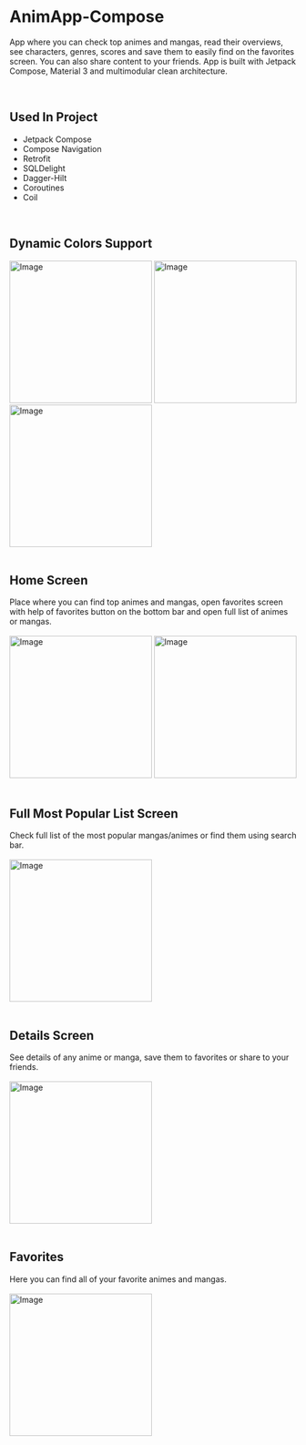 # AnimApp-Compose
App where you can check top animes and mangas, read their overviews, see characters, genres, scores and save them to easily find on the favorites screen. You can also share content to your friends. 
App is built with Jetpack Compose, Material 3 and multimodular clean architecture.

<br>

## Used In Project
- Jetpack Compose
- Compose Navigation
- Retrofit
- SQLDelight
- Dagger-Hilt
- Coroutines
- Coil

<br>

## Dynamic Colors Support
<img src="https://github.com/luukitooo/AnimApp-Compose/assets/107555010/4e28cc08-63c5-4e8d-8581-d6a671b87568" alt="Image" width="250"/>
<img src="https://github.com/luukitooo/AnimApp-Compose/assets/107555010/6006f341-9f40-48a8-ab9a-8f47848eaf5a" alt="Image" width="250"/>
<img src="https://github.com/luukitooo/AnimApp-Compose/assets/107555010/6ccdbbe3-64d7-4d6c-bb15-aeb7ce54168e" alt="Image" width="250"/><br><br>

## Home Screen
Place where you can find top animes and mangas, open favorites screen with help of favorites button on the bottom bar and open full list of animes or mangas.
<br><br><img src="https://github.com/luukitooo/AnimApp-Compose/assets/107555010/5372ef09-7b25-45e1-bbcc-bb415836e81b" alt="Image" width="250"/>
<img src="https://github.com/luukitooo/AnimApp-Compose/assets/107555010/c99195fd-1993-40dd-b0cd-691e3d79b73f" alt="Image" width="250"/><br><br>

## Full Most Popular List Screen
Check full list of the most popular mangas/animes or find them using search bar.
<br><br><img src="https://github.com/luukitooo/AnimApp-Compose/assets/107555010/4283fb1b-eb28-4a6e-af45-6fb844334615" alt="Image" width="250"/><br><br>

## Details Screen
See details of any anime or manga, save them to favorites or share to your friends.
<br><br><img src="https://github.com/luukitooo/AnimApp-Compose/assets/107555010/7173be65-c1e0-4463-81c4-1f2012722122" alt="Image" width="250"/><br><br>

## Favorites
Here you can find all of your favorite animes and mangas.
<br><br><img src="https://github.com/luukitooo/AnimApp-Compose/assets/107555010/3358bcf5-ee35-44a8-8d6f-3a23fe50c48a" alt="Image" width="250"/><br><br>
